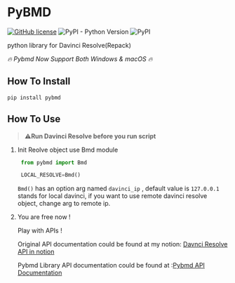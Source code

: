 # PyBMD
[![GitHub license](https://img.shields.io/github/license/WheheoHu/pybmd)](https://github.com/WheheoHu/pybmd/blob/master/LICENSE)
![PyPI - Python Version](https://img.shields.io/pypi/pyversions/pybmd)
![PyPI](https://img.shields.io/pypi/v/pybmd)


python library for Davinci Resolve(Repack)

*🔥  Pybmd Now Support Both Windows & macOS 🔥*

## How To Install

```
pip install pybmd
```

## How To Use
>**⚠️Run Davinci Resolve before you run script**

1. Init Reolve object use Bmd module
   ```python
    from pybmd import Bmd

    LOCAL_RESOLVE=Bmd()
    ```
    `Bmd()`  has an option arg named `davinci_ip` , default value is `127.0.0.1 `stands for local davinci, if you want to use remote davinci resolve object, change arg to remote ip.

2. You are free now ! 

    Play with APIs !
    
    Original API documentation could be found at my notion:
    [Davnci Resolve API in notion](https://wheheohu.notion.site/Davinci-Python-API-7c4f1038a36f44818b631ec7e4a537fa)

    Pybmd Library API documentation could be found at :[Pybmd API Documentation](https://wheheohu.github.io/pybmd/)

